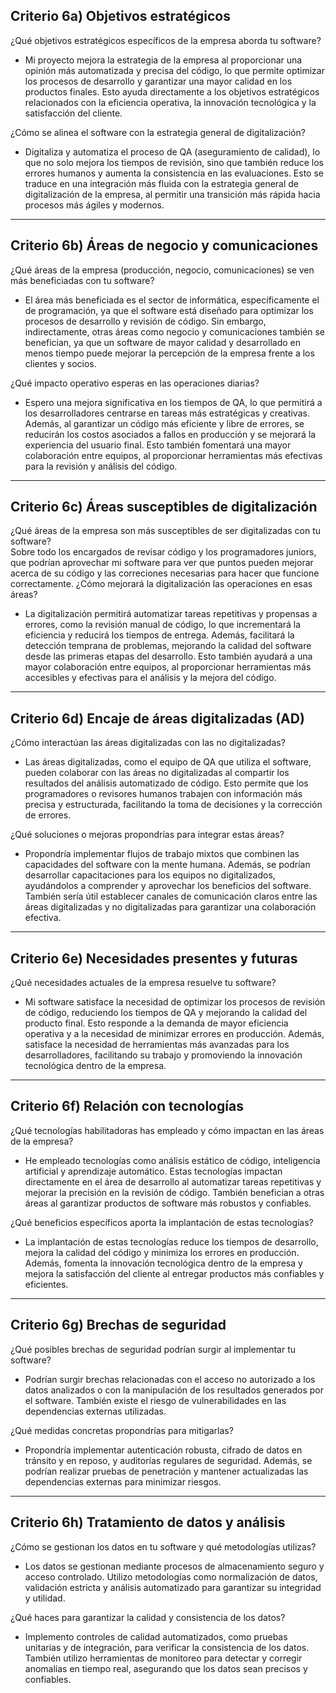 ## Criterio 6a) Objetivos estratégicos

¿Qué objetivos estratégicos específicos de la empresa aborda tu software?  
- Mi proyecto mejora la estrategia de la empresa al proporcionar una opinión más automatizada y precisa del código, lo que permite optimizar los procesos de desarrollo y garantizar una mayor calidad en los productos finales. Esto ayuda directamente a los objetivos estratégicos relacionados con la eficiencia operativa, la innovación tecnológica y la satisfacción del cliente.

¿Cómo se alinea el software con la estrategia general de digitalización?  
- Digitaliza y automatiza el proceso de QA (aseguramiento de calidad), lo que no solo mejora los tiempos de revisión, sino que también reduce los errores humanos y aumenta la consistencia en las evaluaciones. Esto se traduce en una integración más fluida con la estrategia general de digitalización de la empresa, al permitir una transición más rápida hacia procesos más ágiles y modernos.

---

## Criterio 6b) Áreas de negocio y comunicaciones

¿Qué áreas de la empresa (producción, negocio, comunicaciones) se ven más beneficiadas con tu software?  
- El área más beneficiada es el sector de informática, específicamente el de programación, ya que el software está diseñado para optimizar los procesos de desarrollo y revisión de código. Sin embargo, indirectamente, otras áreas como negocio y comunicaciones también se benefician, ya que un software de mayor calidad y desarrollado en menos tiempo puede mejorar la percepción de la empresa frente a los clientes y socios.

¿Qué impacto operativo esperas en las operaciones diarias?  
- Espero una mejora significativa en los tiempos de QA, lo que permitirá a los desarrolladores centrarse en tareas más estratégicas y creativas. Además, al garantizar un código más eficiente y libre de errores, se reducirán los costos asociados a fallos en producción y se mejorará la experiencia del usuario final. Esto también fomentará una mayor colaboración entre equipos, al proporcionar herramientas más efectivas para la revisión y análisis del código.

---

## Criterio 6c) Áreas susceptibles de digitalización

¿Qué áreas de la empresa son más susceptibles de ser digitalizadas con tu software?  
Sobre todo los encargados de revisar código y los programadores juniors, que podrían aprovechar mi software para ver que puntos pueden mejorar acerca de su código y las correciones necesarias para hacer que funcione correctamente.
¿Cómo mejorará la digitalización las operaciones en esas áreas?  

- La digitalización permitirá automatizar tareas repetitivas y propensas a errores, como la revisión manual de código, lo que incrementará la eficiencia y reducirá los tiempos de entrega. Además, facilitará la detección temprana de problemas, mejorando la calidad del software desde las primeras etapas del desarrollo. Esto también ayudará a una mayor colaboración entre equipos, al proporcionar herramientas más accesibles y efectivas para el análisis y la mejora del código.


---

## Criterio 6d) Encaje de áreas digitalizadas (AD)
¿Cómo interactúan las áreas digitalizadas con las no digitalizadas?  
- Las áreas digitalizadas, como el equipo de QA que utiliza el software, pueden colaborar con las áreas no digitalizadas al compartir los resultados del análisis automatizado de código. Esto permite que los programadores o revisores humanos trabajen con información más precisa y estructurada, facilitando la toma de decisiones y la corrección de errores.

¿Qué soluciones o mejoras propondrías para integrar estas áreas?  
- Propondría implementar flujos de trabajo mixtos que combinen las capacidades del software con la mente humana. Además, se podrían desarrollar capacitaciones para los equipos no digitalizados, ayudándolos a comprender y aprovechar los beneficios del software. También sería útil establecer canales de comunicación claros entre las áreas digitalizadas y no digitalizadas para garantizar una colaboración efectiva.

---

## Criterio 6e) Necesidades presentes y futuras

¿Qué necesidades actuales de la empresa resuelve tu software?
- Mi software satisface la necesidad de optimizar los procesos de revisión de código, reduciendo los tiempos de QA y mejorando la calidad del producto final. Esto responde a la demanda de mayor eficiencia operativa y a la necesidad de minimizar errores en producción. Además, satisface la necesidad de herramientas más avanzadas para los desarrolladores, facilitando su trabajo y promoviendo la innovación tecnológica dentro de la empresa.


---

## Criterio 6f) Relación con tecnologías

¿Qué tecnologías habilitadoras has empleado y cómo impactan en las áreas de la empresa?  
- He empleado tecnologías como análisis estático de código, inteligencia artificial y aprendizaje automático. Estas tecnologías impactan directamente en el área de desarrollo al automatizar tareas repetitivas y mejorar la precisión en la revisión de código. También benefician a otras áreas al garantizar productos de software más robustos y confiables.

¿Qué beneficios específicos aporta la implantación de estas tecnologías?  
- La implantación de estas tecnologías reduce los tiempos de desarrollo, mejora la calidad del código y minimiza los errores en producción. Además, fomenta la innovación tecnológica dentro de la empresa y mejora la satisfacción del cliente al entregar productos más confiables y eficientes.

---

## Criterio 6g) Brechas de seguridad

¿Qué posibles brechas de seguridad podrían surgir al implementar tu software?  
- Podrían surgir brechas relacionadas con el acceso no autorizado a los datos analizados o con la manipulación de los resultados generados por el software. También existe el riesgo de vulnerabilidades en las dependencias externas utilizadas.

¿Qué medidas concretas propondrías para mitigarlas?  
- Propondría implementar autenticación robusta, cifrado de datos en tránsito y en reposo, y auditorías regulares de seguridad. Además, se podrían realizar pruebas de penetración y mantener actualizadas las dependencias externas para minimizar riesgos.

---

## Criterio 6h) Tratamiento de datos y análisis

¿Cómo se gestionan los datos en tu software y qué metodologías utilizas?  
- Los datos se gestionan mediante procesos de almacenamiento seguro y acceso controlado. Utilizo metodologías como normalización de datos, validación estricta y análisis automatizado para garantizar su integridad y utilidad.

¿Qué haces para garantizar la calidad y consistencia de los datos?  
- Implemento controles de calidad automatizados, como pruebas unitarias y de integración, para verificar la consistencia de los datos. También utilizo herramientas de monitoreo para detectar y corregir anomalías en tiempo real, asegurando que los datos sean precisos y confiables.

